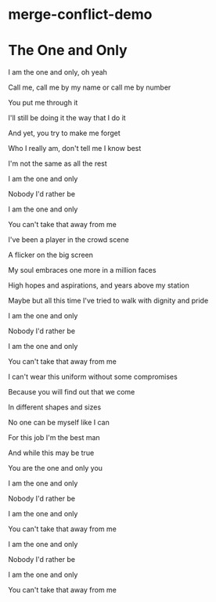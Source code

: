 # merge-conflict-demo

# The One and Only



I am the one and only, oh yeah

Call me, call me by my name or call me by number

You put me through it

I'll still be doing it the way that I do it

And yet, you try to make me forget

Who I really am, don't tell me I know best

I'm not the same as all the rest



I am the one and only

Nobody I'd rather be

I am the one and only

You can't take that away from me



I've been a player in the crowd scene

A flicker on the big screen

My soul embraces one more in a million faces

High hopes and aspirations, and years above my station

Maybe but all this time I've tried to walk with dignity and pride



I am the one and only

Nobody I'd rather be

I am the one and only

You can't take that away from me



I can't wear this uniform without some compromises

Because you will find out that we come

In different shapes and sizes

No one can be myself like I can

For this job I'm the best man

And while this may be true

You are the one and only you



I am the one and only

Nobody I'd rather be

I am the one and only

You can't take that away from me



I am the one and only

Nobody I'd rather be

I am the one and only

You can't take that away from me